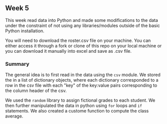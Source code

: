## Week 5

This week read data into Python and made some modifications to the data under the constraint of not using any libraries/modules outside of the basic Python installation.

You will need to download the roster.csv file on your machine.  You can either access it through a fork or clone of this repo on your local machine or you can download it manually into excel and save as .csv file.

### Summary

The general idea is to first read in the data using the `csv` module.  We stored the in a list of dictionary objects, where each dictionary corresponded to a row in the csv file with each "key" of the key:value pairs corresponding to the column header of the csv.

We used the `random` library to assign fictional grades to each student.  We then further manipulated the data in python using `for` loops and `if` statements.  We also created a custome function to compute the class average.
